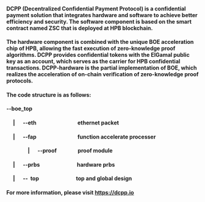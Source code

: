 #### DCPP (Decentralized Confidential Payment Protocol) is a confidential payment solution that integrates hardware and software to achieve better efficiency and security. The software component is based on the smart contract named ZSC that is deployed at HPB blockchain. 

#### The hardware component is combined with the unique BOE acceleration chip of HPB, allowing the fast execution of zero-knowledge proof algorithms. DCPP provides confidential tokens with the ElGamal public key as an account, which serves as the carrier for HPB confidential transactions. DCPP-hardware is the partial implementation of BOE, which realizes the acceleration of on-chain verification of zero-knowledge proof protocols.

#### The code structure is as follows:


#### --boe_top                           
#### &emsp; | &emsp; --eth  &emsp;&emsp;&emsp;&emsp;&emsp;&emsp;&emsp;&nbsp;            ethernet packet 
#### &emsp; | &emsp; --fap  &emsp;&emsp;&emsp;&emsp;&emsp;&emsp;&emsp;&nbsp;            function accelerate processer
#### &emsp;&emsp;&emsp;&emsp;| &emsp; --proof &nbsp; &emsp;&emsp;&emsp;  proof module
#### &emsp; | &emsp; --prbs  &nbsp; &emsp;&emsp;&emsp;&emsp;&emsp;&emsp; hardware prbs
#### &emsp; | &emsp; --&nbsp; top    &nbsp; &emsp;&emsp;&emsp;&emsp;&emsp;&emsp;  top and global design

#### For more information, please visit https://dcpp.io
